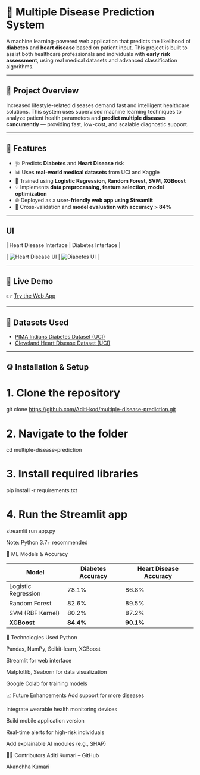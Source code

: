 # 🧠 Multiple Disease Prediction System

A machine learning-powered web application that predicts the likelihood of **diabetes** and **heart disease** based on patient input. This project is built to assist both healthcare professionals and individuals with **early risk assessment**, using real medical datasets and advanced classification algorithms.

---

## 📌 Project Overview

Increased lifestyle-related diseases demand fast and intelligent healthcare solutions. This system uses supervised machine learning techniques to analyze patient health parameters and **predict multiple diseases concurrently** — providing fast, low-cost, and scalable diagnostic support.

---

## 🚀 Features

- 🩺 Predicts **Diabetes** and **Heart Disease** risk
- 📊 Uses **real-world medical datasets** from UCI and Kaggle
- 🧠 Trained using **Logistic Regression, Random Forest, SVM, XGBoost**
- 💡 Implements **data preprocessing, feature selection, model optimization**
- 🌐 Deployed as a **user-friendly web app using Streamlit**
- 🔁 Cross-validation and **model evaluation with accuracy > 84%**

---

## UI

| Heart Disease Interface | Diabetes Interface |

| ![Heart Disease UI](https://multiple-disease-prediction-system-nx4llszkf3sg4nsavjbzka.streamlit.app/static/heart_ui.png) | ![Diabetes UI](https://multiple-disease-prediction-system-nx4llszkf3sg4nsavjbzka.streamlit.app/static/diabetes_ui.png) |

---

## 🔗 Live Demo

👉 [Try the Web App](https://multiple-disease-prediction-system-nx4llszkf3sg4nsavjbzka.streamlit.app/)

---

## 📂 Datasets Used

- [PIMA Indians Diabetes Dataset (UCI)](https://www.kaggle.com/datasets/uciml/pima-indians-diabetes-database)
- [Cleveland Heart Disease Dataset (UCI)](https://archive.ics.uci.edu/ml/datasets/heart+Disease)

---

## ⚙️ Installation & Setup

# 1. Clone the repository
git clone https://github.com/Aditi-kod/multiple-disease-prediction.git

# 2. Navigate to the folder
cd multiple-disease-prediction

# 3. Install required libraries
pip install -r requirements.txt

# 4. Run the Streamlit app
streamlit run app.py

Note: Python 3.7+ recommended

🧪 ML Models & Accuracy

| Model               | Diabetes Accuracy | Heart Disease Accuracy |
| ------------------- | ----------------- | ---------------------- |
| Logistic Regression | 78.1%             | 86.8%                  |
| Random Forest       | 82.6%             | 89.5%                  |
| SVM (RBF Kernel)    | 80.2%             | 87.2%                  |
| **XGBoost**         | **84.4%**         | **90.1%**              |

🧰 Technologies Used
Python

Pandas, NumPy, Scikit-learn, XGBoost

Streamlit for web interface

Matplotlib, Seaborn for data visualization

Google Colab for training models

📈 Future Enhancements
Add support for more diseases

Integrate wearable health monitoring devices

Build mobile application version

Real-time alerts for high-risk individuals

Add explainable AI modules (e.g., SHAP)

👩‍💻 Contributors
Aditi Kumari – GitHub

Akanchha Kumari


